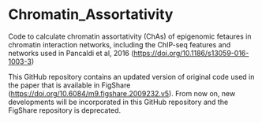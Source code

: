 # Chromatin_Assortativity

Code to calculate chromatin assortativity (ChAs) of epigenomic fetaures in chromatin interaction networks, including the ChIP-seq features and networks used in Pancaldi et al, 2016 (https://doi.org/10.1186/s13059-016-1003-3)

This GitHub repository contains an updated version of original code used in the paper that is available in FigShare (https://doi.org/10.6084/m9.figshare.2009232.v5). From now on, new developments will be incorporated in this GitHub repository and the FigShare repository is deprecated.
